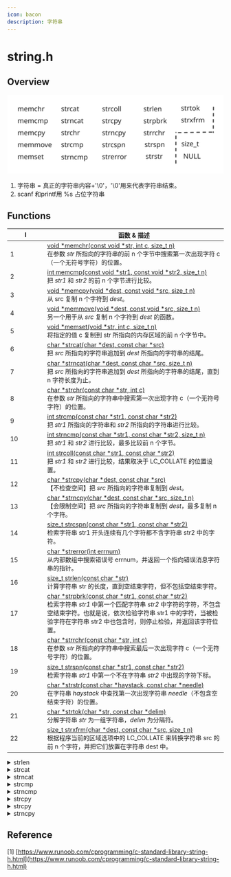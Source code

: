 ```yaml
---
icon: bacon
description: 字符串
---
```


# string.h

## Overview

<img src="../../.gitbook/assets/file.excalidraw (1).svg" alt="https://www.runoob.com/ [1]" class="gitbook-drawing">

1. 字符串 = 真正的字符串内容+'\0'，'\0'用来代表字符串结束。
2. scanf 和printf用 %s 占位字符串

## Functions

<table><thead><tr><th width="72">I</th><th>函数 &#x26; 描述</th></tr></thead><tbody><tr><td>1</td><td><a href="https://www.runoob.com/cprogramming/c-function-memchr.html">void *memchr(const void *str, int c, size_t n)</a><br>在参数 <em>str</em> 所指向的字符串的前 n 个字节中搜索第一次出现字符 c（一个无符号字符）的位置。</td></tr><tr><td>2</td><td><a href="https://www.runoob.com/cprogramming/c-function-memcmp.html">int memcmp(const void *str1, const void *str2, size_t n)</a><br>把 <em>str1</em> 和 <em>str2</em> 的前 n 个字节进行比较。</td></tr><tr><td>3</td><td><a href="https://www.runoob.com/cprogramming/c-function-memcpy.html">void *memcpy(void *dest, const void *src, size_t n)</a><br>从 src 复制 n 个字符到 <em>dest</em>。</td></tr><tr><td>4</td><td><a href="https://www.runoob.com/cprogramming/c-function-memmove.html">void *memmove(void *dest, const void *src, size_t n)</a><br>另一个用于从 <em>src</em> 复制 n 个字符到 <em>dest</em> 的函数。</td></tr><tr><td>5</td><td><a href="https://www.runoob.com/cprogramming/c-function-memset.html">void *memset(void *str, int c, size_t n)</a><br>将指定的值 c 复制到 str 所指向的内存区域的前 n 个字节中。</td></tr><tr><td>6</td><td><a href="https://www.runoob.com/cprogramming/c-function-strcat.html">char *strcat(char *dest, const char *src)</a><br>把 <em>src</em> 所指向的字符串追加到 <em>dest</em> 所指向的字符串的结尾。</td></tr><tr><td>7</td><td><a href="https://www.runoob.com/cprogramming/c-function-strncat.html">char *strncat(char *dest, const char *src, size_t n)</a><br>把 <em>src</em> 所指向的字符串追加到 <em>dest</em> 所指向的字符串的结尾，直到 n 字符长度为止。</td></tr><tr><td>8</td><td><a href="https://www.runoob.com/cprogramming/c-function-strchr.html">char *strchr(const char *str, int c)</a><br>在参数 <em>str</em> 所指向的字符串中搜索第一次出现字符 c（一个无符号字符）的位置。</td></tr><tr><td>9</td><td><a href="https://www.runoob.com/cprogramming/c-function-strcmp.html">int strcmp(const char *str1, const char *str2)</a><br>把 <em>str1</em> 所指向的字符串和 <em>str2</em> 所指向的字符串进行比较。</td></tr><tr><td>10</td><td><a href="https://www.runoob.com/cprogramming/c-function-strncmp.html">int strncmp(const char *str1, const char *str2, size_t n)</a><br>把 <em>str1</em> 和 <em>str2</em> 进行比较，最多比较前 n 个字节。</td></tr><tr><td>11</td><td><a href="https://www.runoob.com/cprogramming/c-function-strcoll.html">int strcoll(const char *str1, const char *str2)</a><br>把 <em>str1</em> 和 <em>str2</em> 进行比较，结果取决于 LC_COLLATE 的位置设置。</td></tr><tr><td>12</td><td><a href="https://www.runoob.com/cprogramming/c-function-strcpy.html">char *strcpy(char *dest, const char *src)</a><br>【不检查空间】把 <em>src</em> 所指向的字符串复制到 <em>dest</em>。</td></tr><tr><td>13</td><td><a href="https://www.runoob.com/cprogramming/c-function-strncpy.html">char *strncpy(char *dest, const char *src, size_t n)</a><br>【会限制空间】把 <em>src</em> 所指向的字符串复制到 <em>dest</em>，最多复制 n 个字符。</td></tr><tr><td>14</td><td><a href="https://www.runoob.com/cprogramming/c-function-strcspn.html">size_t strcspn(const char *str1, const char *str2)</a><br>检索字符串 str1 开头连续有几个字符都不含字符串 str2 中的字符。</td></tr><tr><td>15</td><td><a href="https://www.runoob.com/cprogramming/c-function-strerror.html">char *strerror(int errnum)</a><br>从内部数组中搜索错误号 errnum，并返回一个指向错误消息字符串的指针。</td></tr><tr><td>16</td><td><a href="https://www.runoob.com/cprogramming/c-function-strlen.html">size_t strlen(const char *str)</a><br>计算字符串 str 的长度，直到空结束字符，但不包括空结束字符。</td></tr><tr><td>17</td><td><a href="https://www.runoob.com/cprogramming/c-function-strpbrk.html">char *strpbrk(const char *str1, const char *str2)</a><br>检索字符串 <em>str1</em> 中第一个匹配字符串 <em>str2</em> 中字符的字符，不包含空结束字符。也就是说，依次检验字符串 str1 中的字符，当被检验字符在字符串 str2 中也包含时，则停止检验，并返回该字符位置。</td></tr><tr><td>18</td><td><a href="https://www.runoob.com/cprogramming/c-function-strrchr.html">char *strrchr(const char *str, int c)</a><br>在参数 <em>str</em> 所指向的字符串中搜索最后一次出现字符 c（一个无符号字符）的位置。</td></tr><tr><td>19</td><td><a href="https://www.runoob.com/cprogramming/c-function-strspn.html">size_t strspn(const char *str1, const char *str2)</a><br>检索字符串 <em>str1</em> 中第一个不在字符串 <em>str2</em> 中出现的字符下标。</td></tr><tr><td>20</td><td><a href="https://www.runoob.com/cprogramming/c-function-strstr.html">char *strstr(const char *haystack, const char *needle)</a><br>在字符串 <em>haystack</em> 中查找第一次出现字符串 <em>needle</em>（不包含空结束字符）的位置。</td></tr><tr><td>21</td><td><a href="https://www.runoob.com/cprogramming/c-function-strtok.html">char *strtok(char *str, const char *delim)</a><br>分解字符串 <em>str</em> 为一组字符串，<em>delim</em> 为分隔符。</td></tr><tr><td>22</td><td><a href="https://www.runoob.com/cprogramming/c-function-strxfrm.html">size_t strxfrm(char *dest, const char *src, size_t n)</a><br>根据程序当前的区域选项中的 LC_COLLATE 来转换字符串 src 的前 n 个字符，并把它们放置在字符串 dest 中。</td></tr></tbody></table>

<details>

<summary>strlen</summary>

strlen 通过检查'\0'判断长度

可以把字符串中的某一位变成'\0'来提前截断字符串

```c
/* test_fit.c -- try the string-shrinking function */
#include <stdio.h>
#include <string.h> /* contains string function prototypes */
void fit(char *, unsigned int);

int main(void)
{
    char mesg[] = "Things should be as simple as possible,"
                  " but not simpler.";

    puts(mesg);
    fit(mesg, 38);
    puts(mesg);
    puts("Let's look at some more of the string.");
    puts(mesg + 39);

    return 0;
}

void fit(char *string, unsigned int size)
{
    if (strlen(string) > size)
        string[size] = '\0';
}

// (base) kimshan@MacBook-Pro output % ./"test_fit"
// Things should be as simple as possible, but not simpler.
// Things should be as simple as possible
// Let's look at some more of the string.
//  but not simpler.
```

</details>

<details>

<summary>strcat</summary>

把第二个拼在第一个后边

```c
/* str_cat.c -- joins two strings */
#include <stdio.h>
#include <string.h> /* declares the strcat() function */
#define SIZE 80
char *s_gets(char *st, int n);
int main(void)
{
    char flower[SIZE];
    char addon[] = "s smell like old shoes.";

    puts("What is your favorite flower?");
    if (s_gets(flower, SIZE))
    {
        strcat(flower, addon);
        puts(flower);
        puts(addon);
    }
    else
        puts("End of file encountered!");
    puts("bye");

    return 0;
}

char *s_gets(char *st, int n)
{
    char *ret_val;
    int i = 0;

    ret_val = fgets(st, n, stdin);
    if (ret_val)
    {
        while (st[i] != '\n' && st[i] != '\0')
            i++;
        if (st[i] == '\n')
            st[i] = '\0';
        else // must have words[i] == '\0'
            while (getchar() != '\n')
                continue;
    }
    return ret_val;
}

// (base) kimshan@MacBook-Pro output % ./"str_cat"
// What is your favorite flower?
// sunflower
// sunflowers smell like old shoes.
// s smell like old shoes.
// bye
```

</details>

<details>

<summary>strncat</summary>

&#x20;strcat 无法检查第一个数组是否能容纳第二个数组，如果数组 1 不够大，就会溢出影响旁边存储的内容！



```c
/* join_chk.c -- joins two strings, check size first */
#include <stdio.h>
#include <string.h>
#define SIZE 30
#define BUGSIZE 13
char *s_gets(char *st, int n);
int main(void)
{
    char flower[SIZE];
    char addon[] = "s smell like old shoes.";
    char bug[BUGSIZE];
    int available;

    puts("What is your favorite flower?");
    s_gets(flower, SIZE);
    if ((strlen(addon) + strlen(flower) + 1) <= SIZE)
        strcat(flower, addon);
    puts(flower);
    puts("What is your favorite bug?");
    s_gets(bug, BUGSIZE);
    available = BUGSIZE - strlen(bug) - 1;
    strncat(bug, addon, available);
    puts(bug);

    return 0;
}
char *s_gets(char *st, int n)
{
    char *ret_val;
    int i = 0;

    ret_val = fgets(st, n, stdin);
    if (ret_val)
    {
        while (st[i] != '\n' && st[i] != '\0')
            i++;
        if (st[i] == '\n')
            st[i] = '\0';
        else // must have words[i] == '\0'
            while (getchar() != '\n')
                continue;
    }
    return ret_val;
}

// (base) kimshan@MacBook-Pro output % ./"join_chk"
// What is your favorite flower?
// 1123456789098765432134567890
// 1123456789098765432134567890
// What is your favorite bug?
// qwertyuiokjhgfdscvvbnm
// qwertyuiokjh
// (base) kimshan@MacBook-Pro output % ./"join_chk"
// What is your favorite flower?
// sunflower
// sunflower
// What is your favorite bug?
// overflow
// overflows sm
// (base) kimshan@MacBook-Pro output % ./"join_chk"
// What is your favorite flower?
// 1
// 1s smell like old shoes.
// What is your favorite bug?
// 2
// 2s smell lik
```

</details>

<details>

<summary>strcmp</summary>

进行字符串比较



```c
/* compback.c -- strcmp returns */
#include <stdio.h>
#include <string.h>
int main(void)
{
    
    printf("strcmp(\"A\", \"A\") is ");
    printf("%d\n", strcmp("A", "A"));
    
    printf("strcmp(\"A\", \"B\") is ");
    printf("%d\n", strcmp("A", "B"));
    
    printf("strcmp(\"B\", \"A\") is ");
    printf("%d\n", strcmp("B", "A"));
    
    printf("strcmp(\"C\", \"A\") is ");
    printf("%d\n", strcmp("C", "A"));
    
    printf("strcmp(\"Z\", \"a\") is ");
    printf("%d\n", strcmp("Z", "a"));
    
    printf("strcmp(\"apples\", \"apple\") is ");
    printf("%d\n", strcmp("apples", "apple"));
    
    return 0;
}

// (base) kimshan@MacBook-Pro output % ./"compback"
// strcmp("A", "A") is 0
// strcmp("A", "B") is -1
// strcmp("B", "A") is 1
// strcmp("C", "A") is 1
// strcmp("Z", "a") is -1
// strcmp("apples", "apple") is 1
```

</details>

<details>

<summary>strncmp</summary>

限定找前n 个字符



```c
/* starsrch.c -- use strncmp() */
#include <stdio.h>
#include <string.h>
#define LISTSIZE 6
int main()
{
    const char *list[LISTSIZE] = {
        "astronomy",
        "astounding",
        "astrophysics",
        "ostracize",
        "asterism",
        "astrophobia",
    };
    int count = 0;
    int i;

    for (i = 0; i < LISTSIZE; i++)
        if (strncmp(list[i], "astro", 5) == 0)
        {
            printf("Found: %s\n", list[i]);
            count++;
        }
    printf("The list contained %d words beginning"
           " with astro.\n",
           count);

    return 0;
}

// (base) kimshan@MacBook-Pro output % ./"starsrch"
// Found: astronomy
// Found: astrophysics
// Found: astrophobia
// The list contained 3 words beginning with astro.

```

</details>

<details>

<summary>strcpy</summary>

字符串拷贝

```c
/* copy1.c -- strcpy() demo */
#include <stdio.h>
#include <string.h> // declares strcpy()
#define SIZE 40
#define LIM 5
char *s_gets(char *st, int n);

int main(void)
{
    char qwords[LIM][SIZE];
    char temp[SIZE];
    int i = 0;

    printf("Enter %d words beginning with q:\n", LIM);
    while (i < LIM && s_gets(temp, SIZE))
    {
        if (temp[0] != 'q')
            printf("%s doesn't begin with q!\n", temp);
        else
        {
            strcpy(qwords[i], temp);
            i++;
        }
    }
    puts("Here are the words accepted:");
    for (i = 0; i < LIM; i++)
        puts(qwords[i]);

    return 0;
}

char *s_gets(char *st, int n)
{
    char *ret_val;
    int i = 0;

    ret_val = fgets(st, n, stdin);
    if (ret_val)
    {
        while (st[i] != '\n' && st[i] != '\0')
            i++;
        if (st[i] == '\n')
            st[i] = '\0';
        else // must have words[i] == '\0'
            while (getchar() != '\n')
                continue;
    }
    return ret_val;
}

// (base) kimshan@MacBook-Pro output % ./"copy1"
// Enter 5 words beginning with q:
// qwert
// qazwsx
// qwererty
// qqq
// q
// Here are the words accepted:
// qwert
// qazwsx
// qwererty
// qqq
// q
```

</details>

<details>

<summary>strcpy</summary>

因为第一个参数是指针，所以我们可以从某个位置开始加入新字符。

<pre class="language-c"><code class="lang-c">/* copy2.c -- strcpy() demo */
#include &#x3C;stdio.h>
#include &#x3C;string.h> // declares strcpy()
#define WORDS "beast"
#define SIZE 40

int main(void)
{
    const char *orig = WORDS;
    char copy[SIZE] = "Be the best that you can be.";
    char *ps;

    puts(orig);
    puts(copy);
<strong>    ps = strcpy(copy + 7, orig);
</strong>    puts(copy);
    puts(ps);

    return 0;
}

// (base) kimshan@MacBook-Pro output % ./"copy2"
// beast
// Be the best that you can be.
// Be the beast
// beast
</code></pre>

</details>

<details>

<summary>strncpy</summary>

```c
/* copy3.c -- strncpy() demo */
#include <stdio.h>
#include <string.h> /* declares strncpy() */
#define SIZE 40
#define TARGSIZE 7
#define LIM 5
char *s_gets(char *st, int n);

int main(void)
{
    char qwords[LIM][TARGSIZE];
    char temp[SIZE];
    int i = 0;

    printf("Enter %d words beginning with q:\n", LIM);
    while (i < LIM && s_gets(temp, SIZE))
    {
        if (temp[0] != 'q')
            printf("%s doesn't begin with q!\n", temp);
        else
        {
            strncpy(qwords[i], temp, TARGSIZE - 1);
            qwords[i][TARGSIZE - 1] = '\0';
            i++;
        }
    }
    puts("Here are the words accepted:");
    for (i = 0; i < LIM; i++)
        puts(qwords[i]);

    return 0;
}

char *s_gets(char *st, int n)
{
    char *ret_val;
    int i = 0;

    ret_val = fgets(st, n, stdin);
    if (ret_val)
    {
        while (st[i] != '\n' && st[i] != '\0')
            i++;
        if (st[i] == '\n')
            st[i] = '\0';
        else // must have words[i] == '\0'
            while (getchar() != '\n')
                continue;
    }
    return ret_val;
}

// (base) kimshan@MacBook-Pro output % ./"copy3"
// Enter 5 words beginning with q:
// q1
// q12
// q12345
// q1234567
// q1234567890
// Here are the words accepted:
// q1
// q12
// q12345
// q12345
// q12345
```

</details>

## Reference

\[1] [https://www.runoob.com/cprogramming/c-standard-library-string-h.html](https://www.runoob.com/cprogramming/c-standard-library-string-h.html)






















